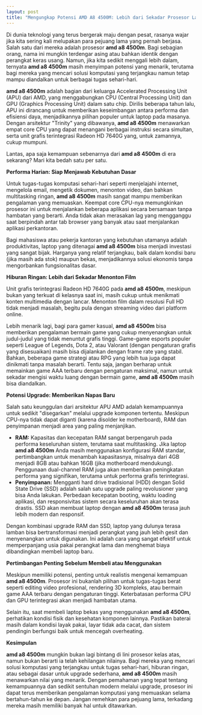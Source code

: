 ```yaml
---
layout: post
title: "Mengungkap Potensi AMD A8 4500M: Lebih dari Sekadar Prosesor Lama"
---
```


Di dunia teknologi yang terus bergerak maju dengan pesat, rasanya wajar jika kita sering kali melupakan para pejuang lama yang pernah berjasa. Salah satu dari mereka adalah prosesor **amd a8 4500m**. Bagi sebagian orang, nama ini mungkin terdengar asing atau bahkan identik dengan perangkat keras usang. Namun, jika kita sedikit menggali lebih dalam, ternyata **amd a8 4500m** masih menyimpan potensi yang menarik, terutama bagi mereka yang mencari solusi komputasi yang terjangkau namun tetap mampu diandalkan untuk berbagai tugas sehari-hari.

**amd a8 4500m** adalah bagian dari keluarga Accelerated Processing Unit (APU) dari AMD, yang menggabungkan CPU (Central Processing Unit) dan GPU (Graphics Processing Unit) dalam satu chip. Dirilis beberapa tahun lalu, APU ini dirancang untuk memberikan keseimbangan antara performa dan efisiensi daya, menjadikannya pilihan populer untuk laptop pada masanya. Dengan arsitektur "Trinity" yang dibawanya, **amd a8 4500m** menawarkan empat core CPU yang dapat menangani berbagai instruksi secara simultan, serta unit grafis terintegrasi Radeon HD 7640G yang, untuk zamannya, cukup mumpuni.

Lantas, apa saja kemampuan sebenarnya dari **amd a8 4500m** di era sekarang? Mari kita bedah satu per satu.

**Performa Harian: Siap Menjawab Kebutuhan Dasar**

Untuk tugas-tugas komputasi sehari-hari seperti menjelajahi internet, mengelola email, mengetik dokumen, menonton video, dan bahkan multitasking ringan, **amd a8 4500m** masih sangat mampu memberikan pengalaman yang memuaskan. Keempat core CPU-nya memungkinkan prosesor ini untuk menjalankan beberapa aplikasi secara bersamaan tanpa hambatan yang berarti. Anda tidak akan merasakan lag yang mengganggu saat berpindah antar tab browser yang banyak atau saat menjalankan aplikasi perkantoran.

Bagi mahasiswa atau pekerja kantoran yang kebutuhan utamanya adalah produktivitas, laptop yang ditenagai **amd a8 4500m** bisa menjadi investasi yang sangat bijak. Harganya yang relatif terjangkau, baik dalam kondisi baru (jika masih ada stok) maupun bekas, menjadikannya solusi ekonomis tanpa mengorbankan fungsionalitas dasar.

**Hiburan Ringan: Lebih dari Sekadar Menonton Film**

Unit grafis terintegrasi Radeon HD 7640G pada **amd a8 4500m**, meskipun bukan yang terkuat di kelasnya saat ini, masih cukup untuk menikmati konten multimedia dengan lancar. Menonton film dalam resolusi Full HD tidak menjadi masalah, begitu pula dengan streaming video dari platform online.

Lebih menarik lagi, bagi para gamer kasual, **amd a8 4500m** bisa memberikan pengalaman bermain game yang cukup menyenangkan untuk judul-judul yang tidak menuntut grafis tinggi. Game-game esports populer seperti League of Legends, Dota 2, atau Valorant (dengan pengaturan grafis yang disesuaikan) masih bisa dijalankan dengan frame rate yang stabil. Bahkan, beberapa game strategi atau RPG yang lebih tua juga dapat dinikmati tanpa masalah berarti. Tentu saja, jangan berharap untuk memainkan game AAA terbaru dengan pengaturan maksimal, namun untuk sekadar mengisi waktu luang dengan bermain game, **amd a8 4500m** masih bisa diandalkan.

**Potensi Upgrade: Memberikan Napas Baru**

Salah satu keunggulan dari arsitektur APU AMD adalah kemampuannya untuk sedikit "disegarkan" melalui upgrade komponen tertentu. Meskipun CPU-nya tidak dapat diganti (karena disolder ke motherboard), RAM dan penyimpanan menjadi area yang paling menjanjikan.

*   **RAM:** Kapasitas dan kecepatan RAM sangat berpengaruh pada performa keseluruhan sistem, terutama saat multitasking. Jika laptop **amd a8 4500m** Anda masih menggunakan konfigurasi RAM standar, pertimbangkan untuk menambah kapasitasnya, misalnya dari 4GB menjadi 8GB atau bahkan 16GB (jika motherboard mendukung). Penggunaan dual-channel RAM juga akan memberikan peningkatan performa yang signifikan, terutama untuk performa grafis terintegrasi.
*   **Penyimpanan:** Mengganti hard drive tradisional (HDD) dengan Solid State Drive (SSD) adalah salah satu upgrade paling revolusioner yang bisa Anda lakukan. Perbedaan kecepatan booting, waktu loading aplikasi, dan responsivitas sistem secara keseluruhan akan terasa drastis. SSD akan membuat laptop dengan **amd a8 4500m** terasa jauh lebih modern dan responsif.

Dengan kombinasi upgrade RAM dan SSD, laptop yang dulunya terasa lamban bisa bertransformasi menjadi perangkat yang jauh lebih gesit dan menyenangkan untuk digunakan. Ini adalah cara yang sangat efektif untuk memperpanjang usia pakai perangkat lama dan menghemat biaya dibandingkan membeli laptop baru.

**Pertimbangan Penting Sebelum Membeli atau Menggunakan**

Meskipun memiliki potensi, penting untuk realistis mengenai kemampuan **amd a8 4500m**. Prosesor ini bukanlah pilihan untuk tugas-tugas berat seperti editing video profesional, rendering 3D kompleks, atau bermain game AAA terbaru dengan pengaturan tinggi. Keterbatasan performa CPU dan GPU terintegrasi akan menjadi hambatan utama.

Selain itu, saat membeli laptop bekas yang menggunakan **amd a8 4500m**, perhatikan kondisi fisik dan kesehatan komponen lainnya. Pastikan baterai masih dalam kondisi layak pakai, layar tidak ada cacat, dan sistem pendingin berfungsi baik untuk mencegah overheating.

**Kesimpulan**

**amd a8 4500m** mungkin bukan lagi bintang di lini prosesor kelas atas, namun bukan berarti ia telah kehilangan nilainya. Bagi mereka yang mencari solusi komputasi yang terjangkau untuk tugas sehari-hari, hiburan ringan, atau sebagai dasar untuk upgrade sederhana, **amd a8 4500m** masih menawarkan nilai yang menarik. Dengan pemahaman yang tepat tentang kemampuannya dan sedikit sentuhan modern melalui upgrade, prosesor ini dapat terus memberikan pengalaman komputasi yang memuaskan selama bertahun-tahun ke depan. Jangan remehkan para pejuang lama, terkadang mereka masih memiliki banyak hal untuk ditawarkan.

